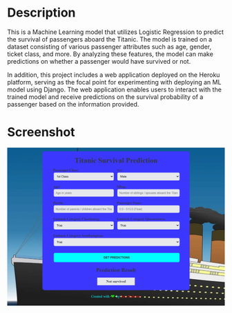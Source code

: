 # Description

This is a Machine Learning model that utilizes Logistic Regression to predict the survival of passengers aboard the Titanic. The model is trained on a dataset consisting of various passenger attributes such as age, gender, ticket class, and more. By analyzing these features, the model can make predictions on whether a passenger would have survived or not. 

In addition, this project includes a web application deployed on the Heroku platform, serving as the focal point for experimenting with deploying an ML model using Django. The web application enables users to interact with the trained model and receive predictions on the survival probability of a passenger based on the information provided.

# Screenshot
![Page Screenshot](assets/screenshot.png)
